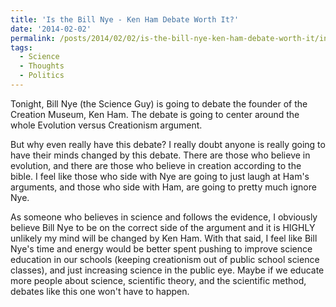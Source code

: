 ```yaml
---
title: 'Is the Bill Nye - Ken Ham Debate Worth It?'
date: '2014-02-02'
permalink: /posts/2014/02/02/is-the-bill-nye-ken-ham-debate-worth-it/index.html
tags:
  - Science
  - Thoughts
  - Politics
---
```


Tonight, Bill Nye (the Science Guy) is going to debate the founder of the Creation Museum, Ken Ham. The debate is going to center around the whole Evolution versus Creationism argument.
<!-- excerpt -->

But why even really have this debate? I really doubt anyone is really going to have their minds changed by this debate. There are those who believe in evolution, and there are those who believe in creation according to the bible. I feel like those who side with Nye are going to just laugh at Ham's arguments, and those who side with Ham, are going to pretty much ignore Nye.

As someone who believes in science and follows the evidence, I obviously believe Bill Nye to be on the correct side of the argument and it is HIGHLY unlikely my mind will be changed by Ken Ham. With that said, I feel like Bill Nye's time and energy would be better spent pushing to improve science education in our schools (keeping creationism out of public school science classes), and just increasing science in the public eye. Maybe if we educate more people about science, scientific theory, and the scientific method, debates like this one won't have to happen.
